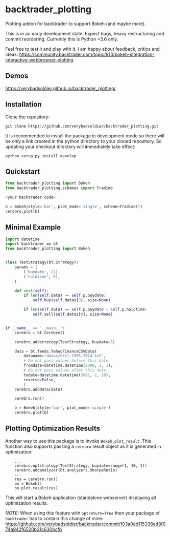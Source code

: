 # backtrader_plotting
Plotting addon for backtrader to support Bokeh (and maybe more).

This is in an early development state. Expect bugs, heavy restructuring and commit reordering. 
Currently this is Python >3.6 only.

Feel free to test it and play with it. I am happy about feedback, critics and ideas:
https://community.backtrader.com/topic/813/bokeh-integration-interactive-webbrowser-plotting

## Demos
https://verybadsoldier.github.io/backtrader_plotting/

## Installation

Clone the repository:

`git clone https://github.com/verybadsoldier/backtrader_plotting.git`

It is recommended to install the package in development mode so there will be only a link created in the python directory to your cloned repository. So updating your checkout directory will immediately take effect:

`python setup.py install develop`

## Quickstart

```python
from backtrader_plotting import Bokeh
from backtrader_plotting.schemes import Tradimo

<your backtrader code>

b = Bokeh(style='bar', plot_mode='single', scheme=Tradimo())
cerebro.plot(b)
```

## Minimal Example
```python
import datetime
import backtrader as bt
from backtrader_plotting import Bokeh


class TestStrategy(bt.Strategy):
    params = (
        ('buydate', 21),
        ('holdtime', 6),
    )

    def next(self):
        if len(self.data) == self.p.buydate:
            self.buy(self.datas[0], size=None)

        if len(self.data) == self.p.buydate + self.p.holdtime:
            self.sell(self.datas[0], size=None)


if __name__ == '__main__':
    cerebro = bt.Cerebro()

    cerebro.addstrategy(TestStrategy, buydate=3)

    data = bt.feeds.YahooFinanceCSVData(
        dataname="datas/orcl-1995-2014.txt",
        # Do not pass values before this date
        fromdate=datetime.datetime(2000, 1, 1),
        # Do not pass values after this date
        todate=datetime.datetime(2001, 2, 28),
        reverse=False,
        )
    cerebro.adddata(data)

    cerebro.run()

    b = Bokeh(style='bar', plot_mode='single')
    cerebro.plot(b)
```

## Plotting Optimization Results
Another way to use this package is to invoke `Bokeh.plot_result`. This function also supports passing a `cerebro` result object as it is generated in optimization:

```
    ...
    cerebro.optstrategy(TestStrategy, buydate=range(1, 10, 1))
    cerebro.addanalyzer(bt.analyzers.SharpeRatio)
    ...
    res = cerebro.run()
    bo = Bokeh()
    bo.plot_result(res)
```

This will start a Bokeh application (standalone webserver) displaying all optimization results.

*NOTE:* When using this feature with `optreturn=True` then your package of `backtrader` has to contain this change of mine:
https://github.com/verybadsoldier/backtrader/commit/f03a0ed115338ed8f074a942f6520b31c630bcfb
